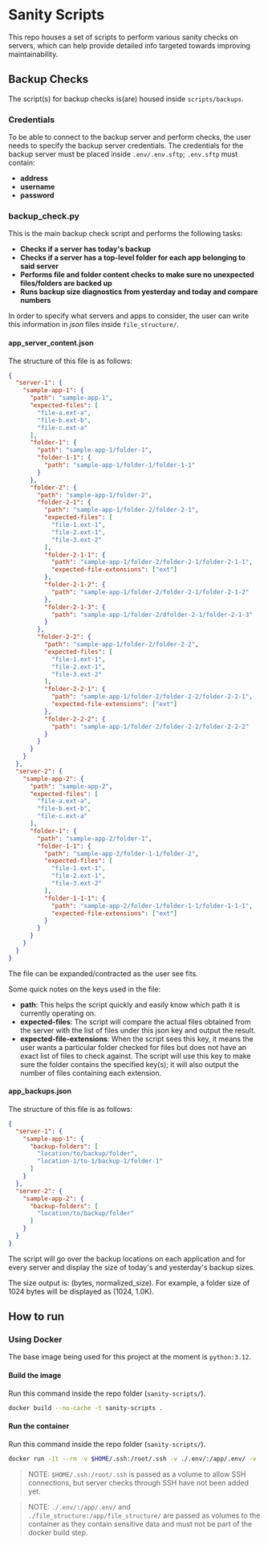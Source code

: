# Sanity Scripts

This repo houses a set of scripts to perform various sanity checks on servers, which can help provide detailed info targeted towards improving maintainability.

## Backup Checks

The script(s) for backup checks is(are) housed inside `scripts/backups`.

### Credentials

To be able to connect to the backup server and perform checks, the user needs to specify the backup server credentials. The credentials for the backup server must be placed inside `.env/.env.sftp`; `.env.sftp` must contain:

* **address**
* **username**
* **password**

### backup_check.py

This is the main backup check script and performs the following tasks:

* **Checks if a server has today's backup**
* **Checks if a server has a top-level folder for each app belonging to said server**
* **Performs file and folder content checks to make sure no unexpected files/folders are backed up**
* **Runs backup size diagnostics from yesterday and today and compare numbers**

In order to specify what servers and apps to consider, the user can write this information in *json* files inside `file_structure/`.

#### app_server_content.json

The structure of this file is as follows:

```json
{
  "server-1": {
    "sample-app-1": {
      "path": "sample-app-1",
      "expected-files": [
        "file-a.ext-a",
        "file-b.ext-b",
        "file-c.ext-a"
      ],
      "folder-1": {
        "path": "sample-app-1/folder-1",
        "folder-1-1": {
          "path": "sample-app-1/folder-1/folder-1-1"
        }
      },
      "folder-2": {
        "path": "sample-app-1/folder-2",
        "folder-2-1": {
          "path": "sample-app-1/folder-2/folder-2-1",
          "expected-files": [
            "file-1.ext-1",
            "file-2.ext-1",
            "file-3.ext-2"
          ],
          "folder-2-1-1": {
            "path": "sample-app-1/folder-2/folder-2-1/folder-2-1-1",
            "expected-file-extensions": ["ext"]
          },
          "folder-2-1-2": {
            "path": "sample-app-1/folder-2/folder-2-1/folder-2-1-2"
          },
          "folder-2-1-3": {
            "path": "sample-app-1/folder-2/dfolder-2-1/folder-2-1-3"
          }
        },
        "folder-2-2": {
          "path": "sample-app-1/folder-2/folder-2-2",
          "expected-files": [
            "file-1.ext-1",
            "file-2.ext-1",
            "file-3.ext-2"
          ],
          "folder-2-2-1": {
            "path": "sample-app-1/folder-2/folder-2-2/folder-2-2-1",
            "expected-file-extensions": ["ext"]
          },
          "folder-2-2-2": {
            "path": "sample-app-1/folder-2/folder-2-2/folder-2-2-2"
          }
        }
      }
    }
  },
  "server-2": {
    "sample-app-2": {
      "path": "sample-app-2",
      "expected-files": [
        "file-a.ext-a",
        "file-b.ext-b",
        "file-c.ext-a"
      ],
      "folder-1": {
        "path": "sample-app-2/folder-1",
        "folder-1-1": {
          "path": "sample-app-2/folder-1-1/folder-2",
          "expected-files": [
            "file-1.ext-1",
            "file-2.ext-1",
            "file-3.ext-2"
          ],
          "folder-1-1-1": {
            "path": "sample-app-2/folder-1/folder-1-1/folder-1-1-1",
            "expected-file-extensions": ["ext"]
          }
        }
      }
    }
  }
}
```

The file can be expanded/contracted as the user see fits.

Some quick notes on the keys used in the file:
* **path**: This helps the script quickly and easily know which path it is currently operating on.
* **expected-files**: The script will compare the actual files obtained from the server with the list of files under this json key and output the result.
* **expected-file-extensions**: When the script sees this key, it means the user wants a particular folder checked for files but does not have an exact list of files to check against. The script will use this key to make sure the folder contains the specified key(s); it will also output the number of files containing each extension.

#### app_backups.json

The structure of this file is as follows:

```json
{
  "server-1": {
    "sample-app-1": {
      "backup-folders": [
        "location/to/backup/folder",
        "location-1/to-1/backup-1/folder-1"
      ]
    }
  },
  "server-2": {
    "sample-app-2": {
      "backup-folders": [
        "location/to/backup/folder"
      ]
    }
  }
}
```

The script will go over the backup locations on each application and for every server and display the size of today's and yesterday's backup sizes.

The size output is: (bytes, normalized_size). For example, a folder size of 1024 bytes will be displayed as (1024, 1.0K).

## How to run

### Using Docker

The base image being used for this project at the moment is `python:3.12`.

#### Build the image

Run this command inside the repo folder (`sanity-scripts/`).

```sh
docker build --no-cache -t sanity-scripts .
```

#### Run the container

Run this command inside the repo folder (`sanity-scripts/`).

```sh
docker run -it --rm -v $HOME/.ssh:/root/.ssh -v ./.env/:/app/.env/ -v ./file_structure:/app/file_structure/ sanity-scripts:latest
```

> NOTE: `$HOME/.ssh:/root/.ssh` is passed as a volume to allow SSH connections, but server checks through SSH have not been added yet.

> NOTE: `./.env/:/app/.env/` and `./file_structure:/app/file_structure/` are passed as volumes to the container as they contain sensitive data and must not be part of the docker build step.
